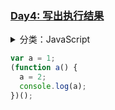 ### [Day4: 写出执行结果](/note/daily/4)

<details>
<summary>分类：JavaScript

```js
var a = 1;
(function a() {
  a = 2;
  console.log(a);
})();
```

</summary>

> 答案

```
false
```

> 解析

按常规的思路，这段代码应该输出 true，毕竟最小值小于最大值。但是却输出 false
MDN 相关文档是这样解释的
Math.min 的参数是 0 个或者多个，如果多个参数很容易理解，返回参数中最小的。如果没有参数，则返回 Infinity，无穷大。
而 Math.max 没有传递参数时返回的是-Infinity.所以输出 false

</details>